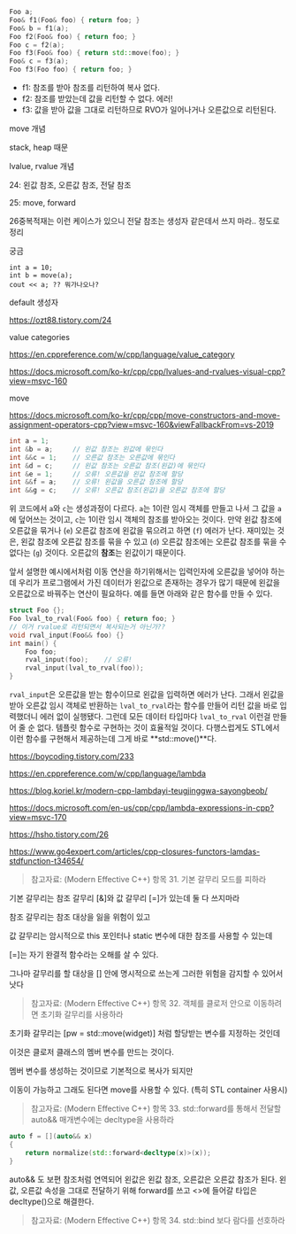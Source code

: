 ```cpp
Foo a;
Foo& f1(Foo& foo) { return foo; }
Foo& b = f1(a);
Foo f2(Foo& foo) { return foo; }
Foo c = f2(a);
Foo f3(Foo& foo) { return std::move(foo); }
Foo& c = f3(a);
Foo f3(Foo foo) { return foo; }
```

- f1: 참조를 받아 참조를 리턴하여 복사 없다.
- f2: 참조를 받았는데 값을 리턴할 수 없다. 에러!
- f3: 값을 받아 값을 그대로 리턴하므로 RVO가 일어나거나 오른값으로 리턴된다.







move 개념

stack, heap 때문

lvalue, rvalue 개념



24: 왼값 참조, 오른값 참조, 전달 참조

25: move, forward

26중복적재는 이런 케이스가 있으니 전달 참조는 생성자 같은데서 쓰지 마라.. 정도로 정리



궁금

```
int a = 10;
int b = move(a);
cout << a; ?? 뭐가나오나?
```





default 생성자

https://ozt88.tistory.com/24

value categories

https://en.cppreference.com/w/cpp/language/value_category

https://docs.microsoft.com/ko-kr/cpp/cpp/lvalues-and-rvalues-visual-cpp?view=msvc-160

move

https://docs.microsoft.com/ko-kr/cpp/cpp/move-constructors-and-move-assignment-operators-cpp?view=msvc-160&viewFallbackFrom=vs-2019







```cpp
int a = 1;
int &b = a;     // 왼값 참조는 왼값에 묶인다
int &&c = 1;    // 오른값 참조는 오른값에 묶인다
int &d = c;     // 왼값 참조는 오른값 참조(왼값)에 묶인다
int &e = 1;     // 오류! 오른값을 왼값 참조에 할당
int &&f = a;    // 오류! 왼값을 오른값 참조에 할당
int &&g = c;    // 오류! 오른값 참조(왼값)을 오른값 참조에 할당 
```

위 코드에서 `a`와 `c`는 생성과정이 다르다. `a`는 1이란 임시 객체를 만들고 나서 그 값을 `a`에 덮어쓰는 것이고, `c`는 1이란 임시 객체의 참조를 받아오는 것이다. 만약 왼값 참조에 오른값을 묶거나 (`e`) 오른값 참조에 왼값을 묶으려고 하면 (`f`) 에러가 난다. 재미있는 것은, 왼값 참조에 오른값 참조를 묶을 수 있고 (`d`) 오른값 참조에는 오른값 참조를 묶을 수 없다는 (`g`) 것이다. 오른값의 **참조**는 왼값이기 때문이다.

앞서 설명한 예시에서처럼 이동 연산을 하기위해서는 입력인자에 오른값을 넣어야 하는데 우리가 프로그램에서 가진 데이터가 왼값으로 존재하는 경우가 많기 때문에 왼값을 오른값으로 바꿔주는 연산이 필요하다. 예를 들면 아래와 같은 함수를 만들 수 있다.

```c++
struct Foo {};
Foo lval_to_rval(Foo& foo) { return foo; }
// 이거 rvalue로 리턴되면서 복사되는거 아닌가??
void rval_input(Foo&& foo) {}
int main() {
    Foo foo;
    rval_input(foo);	// 오류!
    rval_input(lval_to_rval(foo));
}
```

`rval_input`은 오른값을 받는 함수이므로 왼값을 입력하면 에러가 난다. 그래서 왼값을 받아 오른값 임시 객체로 반환하는 `lval_to_rval`라는 함수를 만들어 리턴 값을 바로 입력했더니 에러 없이 실행됐다. 그런데 모든 데이터 타입마다 `lval_to_rval` 이런걸 만들어 줄 순 없다. 템플릿 함수로 구현하는 것이 효율적일 것이다. 다행스럽게도 STL에서 이런 함수를 구현해서 제공하는데 그게 바로 **std::move()**다.  











<https://boycoding.tistory.com/233>

<https://en.cppreference.com/w/cpp/language/lambda>

<https://blog.koriel.kr/modern-cpp-lambdayi-teugjinggwa-sayongbeob/>

<https://docs.microsoft.com/en-us/cpp/cpp/lambda-expressions-in-cpp?view=msvc-170>

<https://hsho.tistory.com/26>

<https://www.go4expert.com/articles/cpp-closures-functors-lamdas-stdfunction-t34654/>





> 참고자료: (Modern Effective C++) 항목 31. 기본 갈무리 모드를 피하라

기본 갈무리는 참조 갈무리 [&]와 값 갈무리 [=]가 있는데 둘 다 쓰지마라

참조 갈무리는 참조 대상을 잃을 위험이 있고

값 갈무리는 암시적으로 this 포인터나 static 변수에 대한 참조를 사용할 수 있는데

[=]는 자기 완결적 함수라는 오해를 살 수 있다.

그나마 갈무리를 할 대상을 [] 안에 명시적으로 쓰는게 그러한 위험을 감지할 수 있어서 낫다



> 참고자료: (Modern Effective C++) 항목 32. 객체를 클로저 안으로 이동하려면 초기화 갈무리를 사용하라

초기화 갈무리는 [pw = std::move(widget)] 처럼 할당받는 변수를 지정하는 것인데

이것은 클로저 클래스의 멤버 변수를 만드는 것이다. 

멤버 변수를 생성하는 것이므로 기본적으로 복사가 되지만 

이동이 가능하고 그래도 된다면 move를 사용할 수 있다. (특히 STL container 사용시)



> 참고자료: (Modern Effective C++) 항목 33. std::forward를 통해서 전달할 auto&& 매개변수에는 decltype을 사용하라

```cpp
auto f = [](auto&& x)
{
    return normalize(std::forward<decltype(x)>(x));
}
```

auto&& 도 보편 참조처럼 연역되어 왼값은 왼값 참조, 오른값은 오른값 참조가 된다. 왼값, 오른값 속성을 그대로 전달하기 위해 forward를 쓰고 <>에 들어갈 타입은 decltype()으로 해결한다.



>  참고자료: (Modern Effective C++) 항목 34. std::bind 보다 람다를 선호하라



